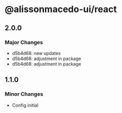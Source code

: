 # @alissonmacedo-ui/react

## 2.0.0

### Major Changes

- d5b4d68: new updates
- d5b4d68: adjustment in package
- d5b4d68: adjustment in package

## 1.1.0

### Minor Changes

- Config initial
